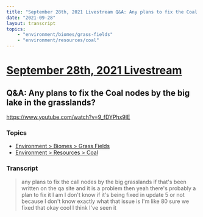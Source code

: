 ```yaml
---
title: "September 28th, 2021 Livestream Q&A: Any plans to fix the Coal nodes by the big lake in the grasslands?"
date: "2021-09-28"
layout: transcript
topics:
    - "environment/biomes/grass-fields"
    - "environment/resources/coal"
---
```

# [September 28th, 2021 Livestream](../2021-09-28.md)
## Q&A: Any plans to fix the Coal nodes by the big lake in the grasslands?
https://www.youtube.com/watch?v=9_fDYPhx9IE

### Topics
* [Environment > Biomes > Grass Fields](../topics/environment/biomes/grass-fields.md)
* [Environment > Resources > Coal](../topics/environment/resources/coal.md)

### Transcript

> any plans to fix the call nodes by the big grasslands if that's been written on the qa site and it is a problem then yeah there's probably a plan to fix it I am I don't know if it's being fixed in update 5 or not because I don't know exactly what that issue is I'm like 80 sure we fixed that okay cool I think I've seen it

